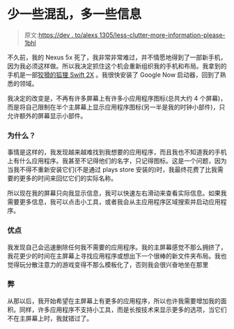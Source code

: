 # 少一些混乱，多一些信息

> 原文:[https://dev . to/alexs 1305/less-clutter-more-information-please-1bhl](https://dev.to/alexs1305/less-clutter-more-information-please-1bhl)

不久前，我的 Nexus 5x 死了，我非常非常难过，并不情愿地得到了一部新手机，因为我必须这样做。所以我决定抓住这个机会重新组织我的手机和布局。我拿到的手机是一部[狡猾的狐狸 Swift 2X](https://wileyfox.com/products/swift-2-x) 。我很快安装了 Google Now 启动器，回到了熟悉的领域。

我决定的改变是，不再有许多屏幕上有许多小应用程序图标(总共大约 4 个屏幕)，而是将自己限制在半个主屏幕上显示应用程序图标(另一半是我的时钟小部件)，只允许额外的屏幕显示小部件。

### 为什么？

事情是这样的，我发现越来越难找到我想要的应用程序，而且我也不知道我的手机上有什么应用程序。我甚至不记得他们的名字，只记得图标。这是一个问题，因为当我不得不重新安装它们(不是通过 plays store 安装的)时，我最终花费了比我需要的更多的时间来回忆它们的实际名称。

所以现在我的屏幕只向我显示信息，我可以快速左右滑动来查看实际信息。如果我需要更多信息，我可以点击小工具，或者我会从主应用程序区域搜索并启动应用程序。

### 优点

我发现自己会迅速删除任何我不需要的应用程序。我的主屏幕感觉不那么拥挤了，我花更少的时间在主屏幕上寻找应用程序或想出下一个很棒的新文件夹布局。我也觉得玩分散注意力的游戏变得不那么模板化了，否则我会很兴奋地坐在那里

### 弊

从那以后，我开始希望在主屏幕上有更多的应用程序，所以也许我需要增加我的面积。同样，许多应用程序不支持小工具，而是长按技术来显示更多的选项，当它们不在主屏幕上时，我就错过了。
